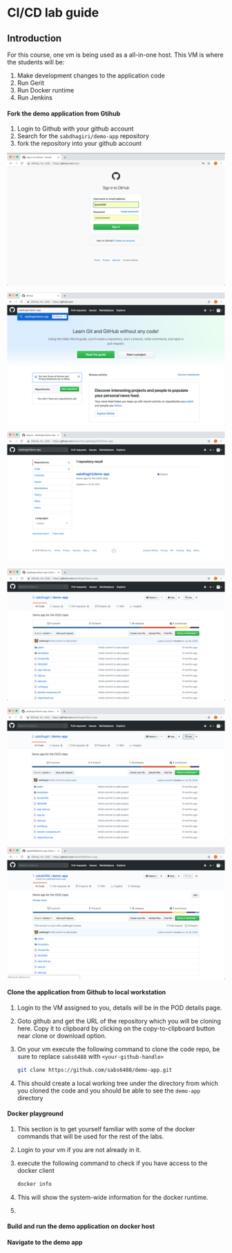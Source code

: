 <h1> CI/CD lab guide </h1>



<h2> Introduction </h2>

For this course, one vm is being used as a all-in-one host. This VM is where the students will be:

1. Make development changes to the application code
2. Run Gerit
3. Run Docker runtime
4. Run Jenkins



<h4> Fork the demo application from Gtihub </h4>

1. Login to Github with your github account
2. Search for the `sabdhagiri/demo-app` repository
3. fork the repository into your github account

![](screenshots/labI/git-1.png)

![](screenshots/labI/git-2.png)

![](screenshots/labI/git-3.png)

![](screenshots/labI/git-4.png)

![](screenshots/labI/git-5.png)

![](screenshots/labI/git-6.png)



<h4> Clone the application from Github to local workstation </h4>

1. Login to the VM assigned to you, details will be in the POD details page.
2. Goto github and get the URL of the repository which you will be cloning here. Copy it to clipboard by clicking on the copy-to-clipboard  button near clone or download option.
3. On your vm execute the following command to clone the code repo, be sure to replace `sabs6488` with `<your-github-handle>`

	~~~bash
	git clone https://github.com/sabs6488/demo-app.git
	~~~
	
4. This should create a local working tree under the directory from which you cloned the code and you should be able to see the `demo-app` directory

<h4> Docker playground </h4>

1. This section is to get yourself familiar with some of the docker commands that will be used for the rest of the labs.
2. Login to your vm if you are not already in it.
3. execute the following command to check if you have access to the docker client

	~~~bash
	docker info
	~~~
4. This will show the system-wide information for the docker runtime.
5. 

<h4> Build and run the demo application on docker host </h4>
<h4> Navigate to the demo app </h4>

